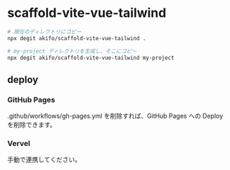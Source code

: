 # scaffold-vite-vue-tailwind

```sh
# 現在のディレクトリにコピー
npx degit akifo/scaffold-vite-vue-tailwind .

# my-project ディレクトリを生成し、そこにコピー
npx degit akifo/scaffold-vite-vue-tailwind my-project
```

## deploy


### GitHub Pages
.github/workflows/gh-pages.yml を削除すれば、GitHub Pages への Deploy を削除できます。

### Vervel
手動で連携してください。